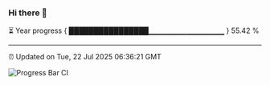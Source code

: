 ### Hi there 👋

⏳ Year progress { ████████████████▁▁▁▁▁▁▁▁▁▁▁▁▁▁ } 55.42 %

---

⏰ Updated on Tue, 22 Jul 2025 06:36:21 GMT

![Progress Bar CI](https://github.com/liununu/liununu/workflows/Progress%20Bar%20CI/badge.svg)
